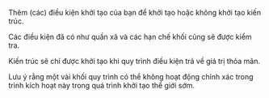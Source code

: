 Thêm (các) điều kiện khởi tạo của bạn để khởi tạo hoặc không khởi tạo kiến trúc.

Các điều kiện đã có như quần xã và các hạn chế khối cũng sẽ được kiểm tra.

Kiến trúc sẽ chỉ được khởi tạo khi quy trình điều kiện trả về giá trị thỏa mãn.

Lưu ý rằng một vài khối quy trình có thể không hoạt động chính xác trong trình kích hoạt này trong quá trình khởi tạo thể giới sớm.